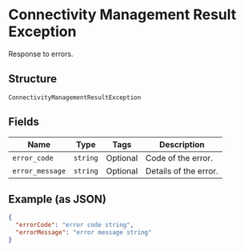 
# Connectivity Management Result Exception

Response to errors.

## Structure

`ConnectivityManagementResultException`

## Fields

| Name | Type | Tags | Description |
|  --- | --- | --- | --- |
| `error_code` | `string` | Optional | Code of the error. |
| `error_message` | `string` | Optional | Details of the error. |

## Example (as JSON)

```json
{
  "errorCode": "error code string",
  "errorMessage": "error message string"
}
```

